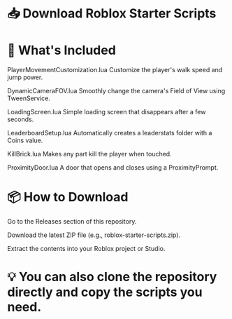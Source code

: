 # 📥 Download Roblox Starter Scripts

# 🔧 What's Included
PlayerMovementCustomization.lua
Customize the player's walk speed and jump power.

DynamicCameraFOV.lua
Smoothly change the camera's Field of View using TweenService.

LoadingScreen.lua
Simple loading screen that disappears after a few seconds.

LeaderboardSetup.lua
Automatically creates a leaderstats folder with a Coins value.

KillBrick.lua
Makes any part kill the player when touched.

ProximityDoor.lua
A door that opens and closes using a ProximityPrompt.

# 📦 How to Download
Go to the Releases section of this repository.

Download the latest ZIP file (e.g., roblox-starter-scripts.zip).

Extract the contents into your Roblox project or Studio.

# 💡 You can also clone the repository directly and copy the scripts you need.
